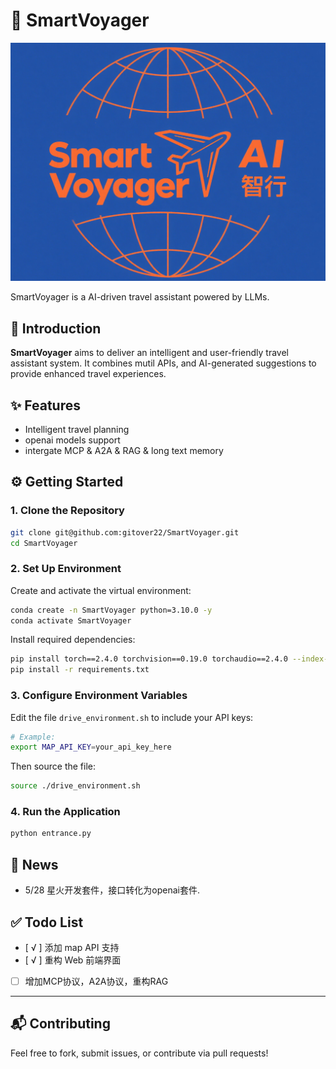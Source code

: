 # 🚀 SmartVoyager
<div align="center">
  <img src="./smartVoyager.png" alt="SmartVoyager Logo" width="800px">
</div>

SmartVoyager is a AI-driven travel assistant powered by LLMs.



## 📌 Introduction

**SmartVoyager** aims to deliver an intelligent and user-friendly travel assistant system. It combines mutil APIs, and AI-generated suggestions to provide enhanced travel experiences.


## ✨ Features

* Intelligent travel planning
* openai models support
* intergate MCP & A2A & RAG & long text memory 

## ⚙️ Getting Started

### 1. Clone the Repository

```bash
git clone git@github.com:gitover22/SmartVoyager.git
cd SmartVoyager
```

### 2. Set Up Environment

Create and activate the virtual environment:

```bash
conda create -n SmartVoyager python=3.10.0 -y
conda activate SmartVoyager
```

Install required dependencies:

```bash
pip install torch==2.4.0 torchvision==0.19.0 torchaudio==2.4.0 --index-url https://download.pytorch.org/whl/cu124
pip install -r requirements.txt
```

### 3. Configure Environment Variables

Edit the file `drive_environment.sh` to include your API keys:

```bash
# Example:
export MAP_API_KEY=your_api_key_here
```

Then source the file:

```bash
source ./drive_environment.sh
```

### 4. Run the Application

```bash
python entrance.py
```



## 📰 News

* 5/28 星火开发套件，接口转化为openai套件.


## ✅ Todo List

* [ √ ] 添加 map API 支持
* [ √ ] 重构 Web 前端界面
* [ ] 增加MCP协议，A2A协议，重构RAG

---

## 📬 Contributing

Feel free to fork, submit issues, or contribute via pull requests!

